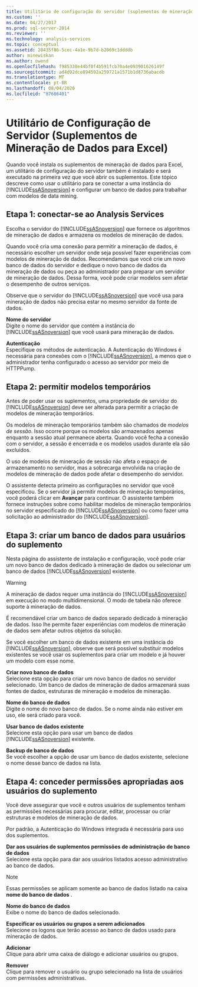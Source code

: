 ```yaml
---
title: Utilitário de configuração do servidor (suplementos de mineração de dados para Excel) | Microsoft Docs
ms.custom: ''
ms.date: 04/27/2017
ms.prod: sql-server-2014
ms.reviewer: ''
ms.technology: analysis-services
ms.topic: conceptual
ms.assetid: 28435f86-5cec-4a1e-9b7d-b2069c1ddddb
author: minewiskan
ms.author: owend
ms.openlocfilehash: f985338e44bf0f4b591fcb70a4e093901626149f
ms.sourcegitcommit: ad4d92dce894592a259721a1571b1d8736abacdb
ms.translationtype: MT
ms.contentlocale: pt-BR
ms.lasthandoff: 08/04/2020
ms.locfileid: "87686401"
---
```

# <a name="server-configuration-utility-data-mining-add-ins-for-excel"></a>Utilitário de Configuração de Servidor (Suplementos de Mineração de Dados para Excel)
  Quando você instala os suplementos de mineração de dados para Excel, um utilitário de configuração do servidor também é instalado e será executado na primeira vez que você abrir os suplementos. Este tópico descreve como usar o utilitário para se conectar a uma instância do [!INCLUDE[ssASnoversion](../includes/ssasnoversion-md.md)] e configurar um banco de dados para trabalhar com modelos de data mining.  
  

  
##  <a name="step-1-connect-to-analysis-services"></a><a name="bkmk_step1"></a>Etapa 1: conectar-se ao Analysis Services  
 Escolha o servidor do [!INCLUDE[ssASnoversion](../includes/ssasnoversion-md.md)] que fornece os algoritmos de mineração de dados e armazena os modelos de mineração de dados.  
  
 Quando você cria uma conexão para permitir a mineração de dados, é necessário escolher um servidor onde seja possível fazer experiências com modelos de mineração de dados. Recomendamos que você crie um novo banco de dados do servidor e dedique o novo banco de dados da mineração de dados ou peça ao administrador para preparar um servidor de mineração de dados. Dessa forma, você pode criar modelos sem afetar o desempenho de outros serviços.  
  
 Observe que o servidor do [!INCLUDE[ssASnoversion](../includes/ssasnoversion-md.md)] que você usa para mineração de dados não precisa estar no mesmo servidor da fonte de dados.  
  
 **Nome do servidor**  
 Digite o nome do servidor que contém a instância do [!INCLUDE[ssASnoversion](../includes/ssasnoversion-md.md)] que você usará para mineração de dados.  
  
 **Autenticação**  
 Especifique os métodos de autenticação. A Autenticação do Windows é necessária para conexões com o [!INCLUDE[ssASnoversion](../includes/ssasnoversion-md.md)], a menos que o administrador tenha configurado o acesso ao servidor por meio de HTTPPump.  
  
##  <a name="step-2-allow-temporary-models"></a><a name="bkmk_step2"></a>Etapa 2: permitir modelos temporários  
 Antes de poder usar os suplementos, uma propriedade de servidor do [!INCLUDE[ssASnoversion](../includes/ssasnoversion-md.md)] deve ser alterada para permitir a criação de modelos de mineração temporários.  
  
 Os modelos de mineração temporários também são chamados de *modelos de sessão*. Isso ocorre porque os modelos são armazenados apenas enquanto a sessão atual permanece aberta. Quando você fecha a conexão com o servidor, a sessão é encerrada e os modelos usados durante ela são excluídos.  
  
 O uso de modelos de mineração de sessão não afeta o espaço de armazenamento no servidor, mas a sobrecarga envolvida na criação de modelos de mineração de dados pode afetar o desempenho do servidor.  
  
 O assistente detecta primeiro as configurações no servidor que você especificou. Se o servidor já permitir modelos de mineração temporários, você poderá clicar em **Avançar** para continuar. O assistente também fornece instruções sobre como habilitar modelos de mineração temporários no servidor especificado do [!INCLUDE[ssASnoversion](../includes/ssasnoversion-md.md)] ou como fazer uma solicitação ao administrador do [!INCLUDE[ssASnoversion](../includes/ssasnoversion-md.md)].  
  
##  <a name="step-3-create-database-for-add-in-users"></a><a name="bkmk_step3"></a>Etapa 3: criar um banco de dados para usuários do suplemento  
 Nesta página do assistente de instalação e configuração, você pode criar um novo banco de dados dedicado à mineração de dados ou selecionar um banco de dados [!INCLUDE[ssASnoversion](../includes/ssasnoversion-md.md)] existente.  
  
> [!WARNING]  
>  A mineração de dados requer uma instância do [!INCLUDE[ssASnoversion](../includes/ssasnoversion-md.md)] em execução no modo multidimensional. O modo de tabela não oferece suporte à mineração de dados.  
  
 É recomendável criar um banco de dados separado dedicado à mineração de dados. Isso lhe permite fazer experiências com modelos de mineração de dados sem afetar outros objetos da solução.  
  
 Se você escolher um banco de dados existente em uma instância do [!INCLUDE[ssASnoversion](../includes/ssasnoversion-md.md)], observe que será possível substituir modelos existentes se você usar os suplementos para criar um modelo e já houver um modelo com esse nome.  
  
 **Criar novo banco de dados**  
 Selecione esta opção para criar um novo banco de dados no servidor selecionado. Um banco de dados de mineração de dados armazenará suas fontes de dados, estruturas de mineração e modelos de mineração.  
  
 **Nome do banco de dados**  
 Digite o nome do novo banco de dados. Se o nome ainda não estiver em uso, ele será criado para você.  
  
 **Usar banco de dados existente**  
 Selecione esta opção para usar um banco de dados [!INCLUDE[ssASnoversion](../includes/ssasnoversion-md.md)] existente.  
  
 **Backup de banco de dados**  
 Se você escolher a opção de usar um banco de dados existente, selecione o nome desse banco de dados na lista.  
  
##  <a name="step-4-give-add-in-users-appropriate-permissions"></a><a name="bkmk_step4"></a>Etapa 4: conceder permissões apropriadas aos usuários do suplemento  
 Você deve assegurar que você e outros usuários de suplementos tenham as permissões necessárias para procurar, editar, processar ou criar estruturas e modelos de mineração de dados.  
  
 Por padrão, a Autenticação do Windows integrada é necessária para uso dos suplementos.  
  
 **Dar aos usuários de suplementos permissões de administração de banco de dados**  
 Selecione esta opção para dar aos usuários listados acesso administrativo ao banco de dados.  
  
> [!NOTE]  
>  Essas permissões se aplicam somente ao banco de dados listado na caixa **nome do banco de dados** .  
  
 **Nome do banco de dados**  
 Exibe o nome do banco de dados selecionado.  
  
 **Especificar os usuários ou grupos a serem adicionados**  
 Selecione os logons que terão acesso ao banco de dados usado para mineração de dados.  
  
 **Adicionar**  
 Clique para abrir uma caixa de diálogo e adicionar usuários ou grupos.  
  
 **Remover**  
 Clique para remover o usuário ou grupo selecionado na lista de usuários com permissões administrativas.  
  
  
